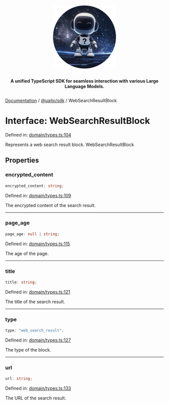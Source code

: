 <div style="display:flex; flex-direction:column; align-items:center;">
<p align="center">
  <img src="../UAITO.png" alt="UAITO Logo" width="200"/>
</p>

<p align="center">
  <strong>A unified TypeScript SDK for seamless interaction with various Large Language Models.</strong>
</p>
</div>

[Documentation](README.md) / [@uaito/sdk](@uaito.sdk.md) / WebSearchResultBlock

# Interface: WebSearchResultBlock

Defined in: [domain/types.ts:104](https://github.com/elribonazo/uaito/blob/02b540c7fb117ee73578d4c4974ca392894aea8b/packages/sdk/src/domain/types.ts#L104)

Represents a web search result block.
 WebSearchResultBlock

## Properties

### encrypted\_content

```ts
encrypted_content: string;
```

Defined in: [domain/types.ts:109](https://github.com/elribonazo/uaito/blob/02b540c7fb117ee73578d4c4974ca392894aea8b/packages/sdk/src/domain/types.ts#L109)

The encrypted content of the search result.

***

### page\_age

```ts
page_age: null | string;
```

Defined in: [domain/types.ts:115](https://github.com/elribonazo/uaito/blob/02b540c7fb117ee73578d4c4974ca392894aea8b/packages/sdk/src/domain/types.ts#L115)

The age of the page.

***

### title

```ts
title: string;
```

Defined in: [domain/types.ts:121](https://github.com/elribonazo/uaito/blob/02b540c7fb117ee73578d4c4974ca392894aea8b/packages/sdk/src/domain/types.ts#L121)

The title of the search result.

***

### type

```ts
type: "web_search_result";
```

Defined in: [domain/types.ts:127](https://github.com/elribonazo/uaito/blob/02b540c7fb117ee73578d4c4974ca392894aea8b/packages/sdk/src/domain/types.ts#L127)

The type of the block.

***

### url

```ts
url: string;
```

Defined in: [domain/types.ts:133](https://github.com/elribonazo/uaito/blob/02b540c7fb117ee73578d4c4974ca392894aea8b/packages/sdk/src/domain/types.ts#L133)

The URL of the search result.
